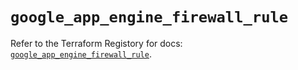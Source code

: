 # `google_app_engine_firewall_rule`

Refer to the Terraform Registory for docs: [`google_app_engine_firewall_rule`](https://registry.terraform.io/providers/hashicorp/google-beta/4.65.2/docs/resources/google_app_engine_firewall_rule).
